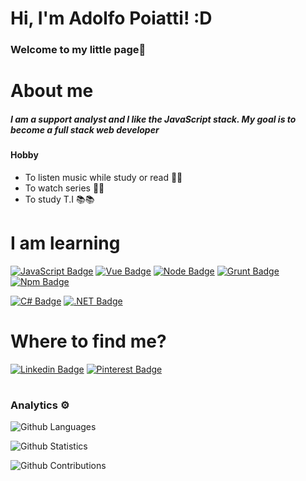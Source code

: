 # Hi, I'm Adolfo Poiatti! :D

### Welcome to my little page🧐
# About me

##### I am a support analyst and I like the JavaScript stack. My goal is to become a full stack web developer

#### Hobby
- To listen music while study or read 🎵🎵
- To watch series 🎥🎥
- To study T.I 📚📚

# I am learning

 [![JavaScript Badge](https://aleen42.github.io/badges/src/javascript.svg)]()
 [![Vue Badge](https://aleen42.github.io/badges/src/vue.svg)]()
 [![Node Badge](https://aleen42.github.io/badges/src/node.svg)]()
 [![Grunt Badge](https://aleen42.github.io/badges/src/grunt.svg)]()
 [![Npm Badge](https://aleen42.github.io/badges/src/npm.svg)]()
 
 [![C# Badge](https://img.shields.io/badge/C%23-239120?style=for-the-badge&logo=c-sharp&logoColor=white)]()
 [![.NET Badge](https://img.shields.io/badge/.NET-5C2D91?style=for-the-badge&logo=.net&logoColor=white)]()
# Where to find me?
[![Linkedin Badge](https://img.shields.io/badge/-LinkedIn-blue?style=flat-square&logo=Linkedin&logoColor=white)](https://www.linkedin.com/in/adolfo-poiatti-591b79150/)
[![Pinterest Badge](https://aleen42.github.io/badges/src/pinterest.svg?&link=https://www.linkedin.com/in/adolfo-poiatti-591b79150/)](https://br.pinterest.com/Fortaleza_da_Solidao/_saved/)


#
### Analytics ⚙️

![Github Languages](https://github-readme-stats.vercel.app/api/top-langs/?username=adolfosp&layout=compact&count_private=true)

![Github Statistics](https://github-readme-stats.vercel.app/api/?username=adolfosp&count_private=true&show_icons=true)

![Github Contributions](https://github-readme-streak-stats.herokuapp.com/?user=adolfosp&hide_border=true)

